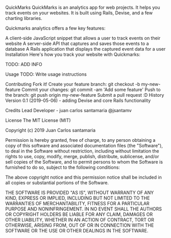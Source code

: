 QuickMarks
QuickMarks is an analytics app for web projects. It helps you track events on your websites. It is built using Rails, Devise, and a few charting libraries.

Quickmarks analytics offers a few key features:

A client-side JavaScript snippet that allows a user to track events on their website
A server-side API that captures and saves those events to a database
A Rails application that displays the captured event data for a user
Installation
Here's how you track your website with Quickmarks:

TODO: ADD INFO

Usage
TODO: Write usage instructions

Contributing
Fork it!
Create your feature branch: git checkout -b my-new-feature
Commit your changes: git commit -am 'Add some feature'
Push to the branch: git push origin my-new-feature
Submit a pull request :D
History
Version 0.1 (2019-05-06) - adding Devise and core Rails functionality

Credits
Lead Developer - juan carlos santamaria @jsantamv

License
The MIT License (MIT)

Copyright (c) 2019 Juan Carlos santamaria

Permission is hereby granted, free of charge, to any person obtaining a copy of this software and associated documentation files (the "Software"), to deal in the Software without restriction, including without limitation the rights to use, copy, modify, merge, publish, distribute, sublicense, and/or sell copies of the Software, and to permit persons to whom the Software is furnished to do so, subject to the following conditions:

The above copyright notice and this permission notice shall be included in all copies or substantial portions of the Software.

THE SOFTWARE IS PROVIDED "AS IS", WITHOUT WARRANTY OF ANY KIND, EXPRESS OR IMPLIED, INCLUDING BUT NOT LIMITED TO THE WARRANTIES OF MERCHANTABILITY, FITNESS FOR A PARTICULAR PURPOSE AND NONINFRINGEMENT. IN NO EVENT SHALL THE AUTHORS OR COPYRIGHT HOLDERS BE LIABLE FOR ANY CLAIM, DAMAGES OR OTHER LIABILITY, WHETHER IN AN ACTION OF CONTRACT, TORT OR OTHERWISE, ARISING FROM, OUT OF OR IN CONNECTION WITH THE SOFTWARE OR THE USE OR OTHER DEALINGS IN THE SOFTWARE.
